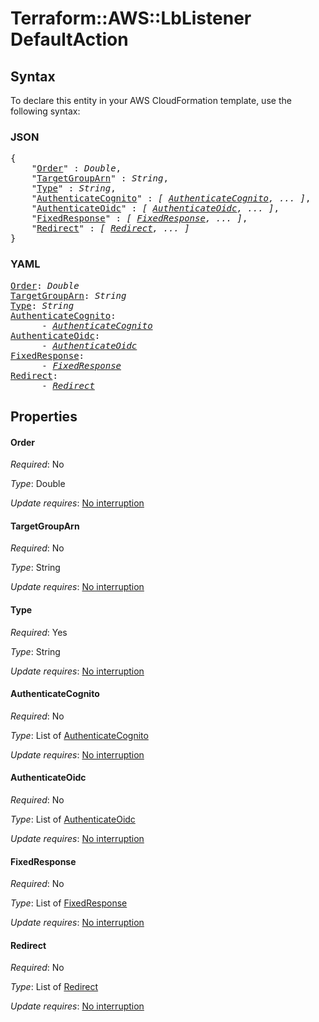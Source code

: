 # Terraform::AWS::LbListener DefaultAction

## Syntax

To declare this entity in your AWS CloudFormation template, use the following syntax:

### JSON

<pre>
{
    "<a href="#order" title="Order">Order</a>" : <i>Double</i>,
    "<a href="#targetgrouparn" title="TargetGroupArn">TargetGroupArn</a>" : <i>String</i>,
    "<a href="#type" title="Type">Type</a>" : <i>String</i>,
    "<a href="#authenticatecognito" title="AuthenticateCognito">AuthenticateCognito</a>" : <i>[ <a href="defaultaction-authenticatecognito.md">AuthenticateCognito</a>, ... ]</i>,
    "<a href="#authenticateoidc" title="AuthenticateOidc">AuthenticateOidc</a>" : <i>[ <a href="defaultaction-authenticateoidc.md">AuthenticateOidc</a>, ... ]</i>,
    "<a href="#fixedresponse" title="FixedResponse">FixedResponse</a>" : <i>[ <a href="defaultaction-fixedresponse.md">FixedResponse</a>, ... ]</i>,
    "<a href="#redirect" title="Redirect">Redirect</a>" : <i>[ <a href="defaultaction-redirect.md">Redirect</a>, ... ]</i>
}
</pre>

### YAML

<pre>
<a href="#order" title="Order">Order</a>: <i>Double</i>
<a href="#targetgrouparn" title="TargetGroupArn">TargetGroupArn</a>: <i>String</i>
<a href="#type" title="Type">Type</a>: <i>String</i>
<a href="#authenticatecognito" title="AuthenticateCognito">AuthenticateCognito</a>: <i>
      - <a href="defaultaction-authenticatecognito.md">AuthenticateCognito</a></i>
<a href="#authenticateoidc" title="AuthenticateOidc">AuthenticateOidc</a>: <i>
      - <a href="defaultaction-authenticateoidc.md">AuthenticateOidc</a></i>
<a href="#fixedresponse" title="FixedResponse">FixedResponse</a>: <i>
      - <a href="defaultaction-fixedresponse.md">FixedResponse</a></i>
<a href="#redirect" title="Redirect">Redirect</a>: <i>
      - <a href="defaultaction-redirect.md">Redirect</a></i>
</pre>

## Properties

#### Order

_Required_: No

_Type_: Double

_Update requires_: [No interruption](https://docs.aws.amazon.com/AWSCloudFormation/latest/UserGuide/using-cfn-updating-stacks-update-behaviors.html#update-no-interrupt)

#### TargetGroupArn

_Required_: No

_Type_: String

_Update requires_: [No interruption](https://docs.aws.amazon.com/AWSCloudFormation/latest/UserGuide/using-cfn-updating-stacks-update-behaviors.html#update-no-interrupt)

#### Type

_Required_: Yes

_Type_: String

_Update requires_: [No interruption](https://docs.aws.amazon.com/AWSCloudFormation/latest/UserGuide/using-cfn-updating-stacks-update-behaviors.html#update-no-interrupt)

#### AuthenticateCognito

_Required_: No

_Type_: List of <a href="defaultaction-authenticatecognito.md">AuthenticateCognito</a>

_Update requires_: [No interruption](https://docs.aws.amazon.com/AWSCloudFormation/latest/UserGuide/using-cfn-updating-stacks-update-behaviors.html#update-no-interrupt)

#### AuthenticateOidc

_Required_: No

_Type_: List of <a href="defaultaction-authenticateoidc.md">AuthenticateOidc</a>

_Update requires_: [No interruption](https://docs.aws.amazon.com/AWSCloudFormation/latest/UserGuide/using-cfn-updating-stacks-update-behaviors.html#update-no-interrupt)

#### FixedResponse

_Required_: No

_Type_: List of <a href="defaultaction-fixedresponse.md">FixedResponse</a>

_Update requires_: [No interruption](https://docs.aws.amazon.com/AWSCloudFormation/latest/UserGuide/using-cfn-updating-stacks-update-behaviors.html#update-no-interrupt)

#### Redirect

_Required_: No

_Type_: List of <a href="defaultaction-redirect.md">Redirect</a>

_Update requires_: [No interruption](https://docs.aws.amazon.com/AWSCloudFormation/latest/UserGuide/using-cfn-updating-stacks-update-behaviors.html#update-no-interrupt)


